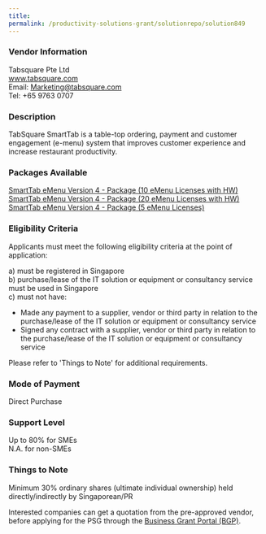 ```yaml
---
title: 
permalink: /productivity-solutions-grant/solutionrepo/solution849
---
```


### Vendor Information
Tabsquare Pte Ltd<br>www.tabsquare.com<br>Email: Marketing@tabsquare.com<br>Tel: +65 9763 0707

### Description

TabSquare SmartTab is a table-top ordering, payment and customer engagement (e-menu) system that improves customer experience and increase restaurant productivity.

### Packages Available

<a href='https://www.gobusiness.gov.sg/images/psg/Tabsquare_Smart_Tab_Annex_3_Part_1.pdf' target='_blank'>SmartTab eMenu Version 4 - Package (10 eMenu Licenses with HW)</a><br/>
<a href='https://www.gobusiness.gov.sg/images/psg/Tabsquare_Smart_Tab_Annex_3_Part_2.pdf' target='_blank'>SmartTab eMenu Version 4 - Package (20 eMenu Licenses with HW)</a><br/>
<a href='https://www.gobusiness.gov.sg/images/psg/Tabsquare_Smart_Tab_Annex_3_Part_3.pdf' target='_blank'>SmartTab eMenu Version 4 - Package (5 eMenu Licenses)</a><br/>

### Eligibility Criteria

Applicants must meet the following eligibility criteria at the point of application:

a) must be registered in Singapore <br>
b) purchase/lease of the IT solution or equipment or consultancy service must be used in Singapore <br>
c) must not have:
- Made any payment to a supplier, vendor or third party in relation to the purchase/lease of the IT solution or equipment or consultancy service
- Signed any contract with a supplier, vendor or third party in relation to the purchase/lease of the IT solution or equipment or consultancy service

Please refer to 'Things to Note' for additional requirements.

### Mode of Payment
Direct Purchase

### Support Level
Up to 80% for SMEs <br>
N.A. for non-SMEs

### Things to Note
Minimum 30% ordinary shares (ultimate individual ownership) held directly/indirectly by Singaporean/PR

Interested companies can get a quotation from the pre-approved vendor, before applying for the PSG through the <a target='_blank' href='https://www.businessgrants.gov.sg/'>Business Grant Portal (BGP)</a>.
